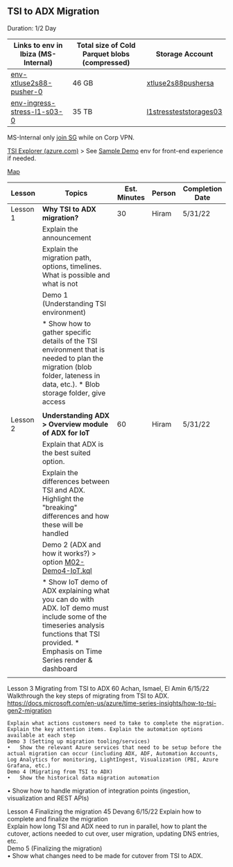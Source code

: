 ## TSI to ADX Migration
Duration: 1/2 Day


| Links to env in Ibiza	(MS-Internal) | Total size of Cold Parquet blobs (compressed) | Storage Account |
|--- |--- |--- |
| [env-xtluse2s88-pusher-0](https://ms.portal.azure.com/#@microsoft.onmicrosoft.com/resource/subscriptions/4780209c-aab1-443f-b575-45461519f1af/resourceGroups/xtluse2s88-pusher-rg/providers/Microsoft.TimeSeriesInsights/environments/env-xtluse2s88-pusher-0/overview) | 46 GB | [xtluse2s88pushersa](https://ms.portal.azure.com/#@microsoft.onmicrosoft.com/resource/subscriptions/4780209c-aab1-443f-b575-45461519f1af/resourceGroups/xtluse2s88-pusher-rg/providers/Microsoft.Storage/storageAccounts/xtluse2s88pushersa/overview) |
|[env-ingress-stress-l1-s03-0](https://ms.portal.azure.com/#@microsoft.onmicrosoft.com/resource/subscriptions/4780209c-aab1-443f-b575-45461519f1af/resourceGroups/Perftest03/providers/Microsoft.TimeSeriesInsights/environments/env-ingress-stress-l1-s03-0/overview) | 35 TB| [l1stressteststorages03](https://ms.portal.azure.com/#@microsoft.onmicrosoft.com/resource/subscriptions/4780209c-aab1-443f-b575-45461519f1af/resourceGroups/Perftest03/providers/Microsoft.Storage/storageAccounts/l1stressteststorages03/overview) |

MS-Internal only [join SG](https://idwebelements/GroupManagement.aspx?Group=adxdemoenv&Operation=join) while on Corp VPN.

[TSI Explorer (azure.com)](https://insights.timeseries.azure.com/?endpoint=api.crystal-dev.windows-int.net) > See [Sample Demo](https://insights.timeseries.azure.com/demo) env for front-end experience if needed.

[Map](./Map.md)
 
| Lesson | Topics | Est. Minutes | Person | Completion Date |
|---|---|---|---|---|
|Lesson 1 | **Why TSI to ADX migration?** | 30 | Hiram | 5/31/22 |
||Explain the announcement||||
||Explain the migration path, options, timelines. What is possible and what is not||||
||Demo 1 (Understanding TSI environment)||||
|| * Show how to gather specific details of the TSI environment that is needed to plan the migration (blob folder, lateness in data, etc.). * Blob storage folder, give access||||
||||||| 
|Lesson 2|**Understanding ADX > Overview module of ADX for IoT**|60| Hiram| 5/31/22 |
||Explain that ADX is the best suited option.||||
||Explain the differences between TSI and ADX. Highlight the "breaking" differences and how these will be handled|
||Demo 2 (ADX and how it works?) > option [M02-Demo4-IoT.kql](https://github.com/Azure/ADXIoTAnalytics/blob/main/assets/OfficialDemos/M02-Demo4-IoT.kql)||||
|| * Show IoT demo of ADX explaining what you can do with ADX. IoT demo must include some of the timeseries analysis functions that TSI provided. * Emphasis on Time Series render & dashboard||||
||||||| 
Lesson 3	Migrating from TSI to ADX	 60	Achan, Ismael, El Amin	6/15/22
 	Walkthrough the key steps of migrating from TSI to ADX. https://docs.microsoft.com/en-us/azure/time-series-insights/how-to-tsi-gen2-migration 
 		 
 	Explain what actions customers need to take to complete the migration. Explain the key attention items. Explain the automation options available at each step	 		 
 	Demo 3 (Setting up migration tooling/services)			
 	•	Show the relevant Azure services that need to be setup before the actual migration can occur (including ADX, ADF, Automation Accounts, Log Analytics for monitoring, LightIngest, Visualization (PBI, Azure Grafana, etc.)			
	Demo 4 (Migrating from TSI to ADX)			
	•	Show the historical data migration automation
•	Show how to handle migration of integration points (ingestion, visualization and REST APIs)			
				
Lesson 4	Finalizing the migration	45	Devang	6/15/22
	Explain how to complete and finalize the migration			
	Explain how long TSI and ADX need to run in parallel, how to plant the cutover, actions needed to cut over, user migration, updating DNS entries, etc.			
	Demo 5 (Finalizing the migration)			
	•	Show what changes need to be made for cutover from TSI to ADX.			
 

